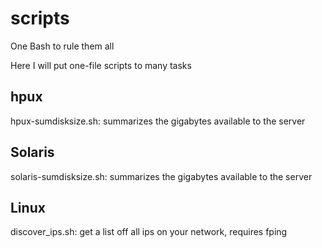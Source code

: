 # scripts
One Bash to rule them all

Here I will put one-file scripts to many tasks

## hpux 
hpux-sumdisksize.sh: summarizes the gigabytes available to the server

## Solaris
solaris-sumdisksize.sh: summarizes the gigabytes available to the server

## Linux
discover_ips.sh: get a list off all ips on your network, requires fping
